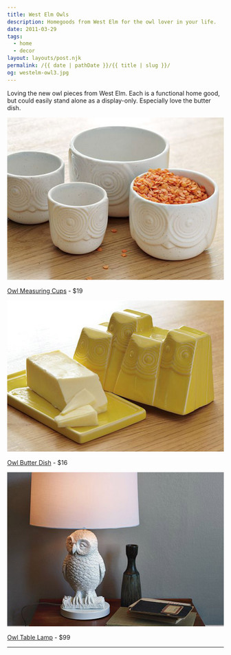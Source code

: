 ```yaml
---
title: West Elm Owls
description: Homegoods from West Elm for the owl lover in your life.
date: 2011-03-29
tags: 
  - home
  - decor
layout: layouts/post.njk
permalink: /{{ date | pathDate }}/{{ title | slug }}/
og: westelm-owl3.jpg
---
```


Loving the new owl pieces from West Elm. Each is a functional home good, but could easily stand alone as a display-only. Especially love the butter dish.

![measuring bowls with owl faces on them](/img/westelm-owl1.jpg)

[Owl Measuring Cups](http://www.westelm.com/products/owl-measuring-cups-e612/?pkey=e%7Cowl%7C5%7Cbest%7C0%7C1%7C24%7C%7C1&cm_src=PRODUCTSEARCH||NoFacet-_-NoFacet-_-NoMerchRules-_-) - $19

![butter dish made of geometric owls](/img/westelm-owl2.jpg)

[Owl Butter Dish](http://www.westelm.com/products/owl-butter-dish-e611/?pkey=e%7Cowl%7C5%7Cbest%7C0%7C1%7C24%7C%7C2&cm_src=PRODUCTSEARCH||NoFacet-_-NoFacet-_-NoMerchRules-_-) - $16

![owl lamp](/img/westelm-owl3.jpg)

[Owl Table Lamp](http://www.westelm.com/products/owl-table-lamp-w570/?pkey=e%7Cowl%7C5%7Cbest%7C0%7C1%7C24%7C%7C4&cm_src=PRODUCTSEARCH||NoFacet-_-NoFacet-_-NoMerchRules-_-) - $99

---
